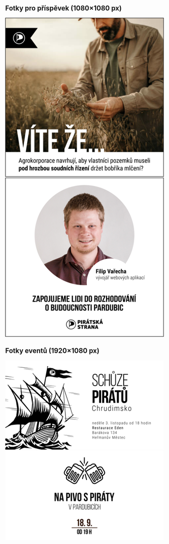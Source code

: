 ## Fotky pro příspěvek (1080×1080 px)
[![fb-viteze](fb-viteze.png)](fb-viteze.svg)
[![fb-medailonek](fb-medailonek.png)](fb-medailonek.svg)
## Fotky eventů (1920×1080 px)
[![event-schuze](event-schuze.png)](event-schuze.svg)
[![event-pivo-plain](event-pivo-plain.png)](event-pivo-plain.svg)
